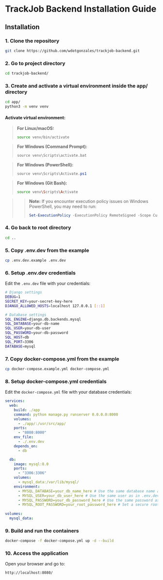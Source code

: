 # TrackJob Backend Installation Guide

## Installation

### 1. Clone the repository

```bash
git clone https://github.com/wdotgonzales/trackjob-backend.git
```

### 2. Go to project directory

```bash
cd trackjob-backend/
```

### 3. Create and activate a virtual environment inside the app/ directory

```bash
cd app/
python3 -m venv venv
```

#### Activate virtual environment:

>**For Linux/macOS:**
>```bash
>source venv/bin/activate
>```

>**For Windows (Command Prompt):**
>```cmd
>source venv\Scripts\activate.bat
>```

>**For Windows (PowerShell):**
>```powershell
>source venv\Scripts\Activate.ps1
>```

>**For Windows (Git Bash):**
>```bash
>source venv\Scripts\Activate
>```

>> **Note:** If you encounter execution policy issues on Windows PowerShell, you may need to run:
>> ```powershell
>> Set-ExecutionPolicy -ExecutionPolicy RemoteSigned -Scope CurrentUser
>> ```

### 4. Go back to root directory

```bash
cd ..
```

### 5. Copy .env.dev from the example

```bash
cp .env.dev.example .env.dev
```

### 6. Setup .env.dev credentials

Edit the `.env.dev` file with your credentials:

```bash
# Django settings
DEBUG=1
SECRET_KEY=your-secret-key-here
DJANGO_ALLOWED_HOSTS=localhost 127.0.0.1 [::1]

# Database settings
SQL_ENGINE=django.db.backends.mysql
SQL_DATABASE=your-db-name
SQL_USER=your-db-user
SQL_PASSWORD=your-db-password
SQL_HOST=db
SQL_PORT=3306
DATABASE=mysql
```

### 7. Copy docker-compose.yml from the example

```bash
cp docker-compose.example.yml docker-compose.yml
```

### 8. Setup docker-compose.yml credentials

Edit the `docker-compose.yml` file with your database credentials:

```yaml
services:
  web:
    build: ./app
    command: python manage.py runserver 0.0.0.0:8000
    volumes:
      - ./app/:/usr/src/app/
    ports:
      - "8080:8000"
    env_file:
      - ./.env.dev
    depends_on:
      - db

  db:
    image: mysql:8.0 
    ports:
      - "3306:3306"
    volumes:
      - mysql_data:/var/lib/mysql/
    environment:
      - MYSQL_DATABASE=your_db_name_here # Use the same database name as in .env.dev
      - MYSQL_USER=your_db_user_here # Use the same user as in .env.dev
      - MYSQL_PASSWORD=your_db_password_here # Use the same password as in .env.dev
      - MYSQL_ROOT_PASSWORD=your_root_password_here # Set a secure root password
    
volumes:
  mysql_data:
```

### 9. Build and run the containers

```bash
docker-compose -f docker-compose.yml up -d --build
```

### 10. Access the application

Open your browser and go to:
```
http://localhost:8080/
```
